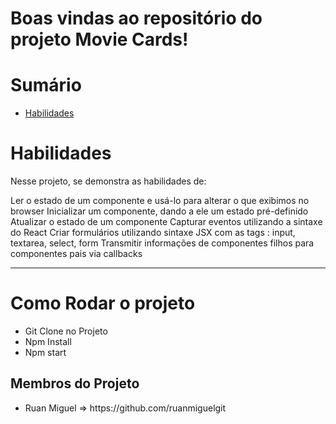 

# Boas vindas ao repositório do projeto Movie Cards!


# Sumário

- [Habilidades](#habilidades)
 

# Habilidades

Nesse projeto, se demonstra as habilidades de:

Ler o estado de um componente e usá-lo para alterar o que exibimos no browser
Inicializar um componente, dando a ele um estado pré-definido
Atualizar o estado de um componente
Capturar eventos utilizando a sintaxe do React
Criar formulários utilizando sintaxe JSX com as tags : input, textarea, select, form
Transmitir informações de componentes filhos para componentes pais via callbacks


---
<h1> Como Rodar o projeto</h1>
<ul>
  <li> Git Clone no Projeto</li>
  <li> Npm Install</li>
  <li> Npm start</li>
 </ul>

<h2>Membros do Projeto</h2>
<ul>
  <li>Ruan Miguel => https://github.com/ruanmiguelgit</li>
</ul>



  
